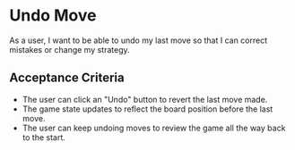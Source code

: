 # Undo Move

As a user, I want to be able to undo my last move so that I can correct mistakes or change my strategy. 

## Acceptance Criteria
- The user can click an "Undo" button to revert the last move made.
- The game state updates to reflect the board position before the last move.
- The user can keep undoing moves to review the game all the way back to the start.
